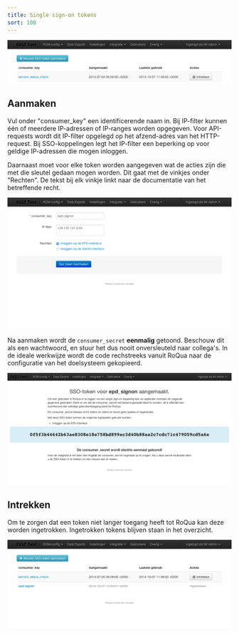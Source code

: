 ```yaml
---
title: Single sign-on tokens
sort: 100
---
```


<img src="/assets/images/screenshots/admin_sso_tokens_index.png" />

## Aanmaken

Vul onder "consumer_key" een identificerende naam in. Bij IP-filter kunnen één of meerdere IP-adressen of IP-ranges worden opgegeven. Voor API-requests wordt dit IP-filter opgelegd op het afzend-adres van het HTTP-request. Bij SSO-koppelingen legt het IP-filter een beperking op voor geldige IP-adressen die mogen inloggen.

Daarnaast moet voor elke token worden aangegeven wat de acties zijn die met die sleutel gedaan mogen worden. Dit gaat met de vinkjes onder "Rechten". De tekst bij elk vinkje linkt naar de documentatie van het betreffende recht.

<img src="/assets/images/screenshots/admin_sso_tokens_new.png" />

Na aanmaken wordt de `consumer_secret` **eenmalig** getoond. Beschouw dit als een wachtwoord, en stuur het dus nooit onversleuteld naar collega's. In de ideale werkwijze wordt de code rechstreeks vanuit RoQua naar de configuratie van het doelsysteem gekopieerd.

<img src="/assets/images/screenshots/admin_sso_tokens_created.png" />

## Intrekken

Om te zorgen dat een token niet langer toegang heeft tot RoQua kan deze worden ingetrokken. Ingetrokken tokens blijven staan in het overzicht.

<img src="/assets/images/screenshots/admin_sso_tokens_revoked.png" />

